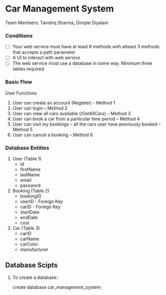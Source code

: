 # Car Management System

Team Members: Tanishq Sharma, Dimple Diyalani


### Conditions

- [ ] Your web service must have at least 6 methods with atleast 3 methods that accepts a path parameter
- [ ] A UI to interact with web service
- [ ] The web service must use a database in some way. Minimum three tables required

### Basic Flow

User Functions

1. User can create an account (Register) - Method 1
2. User can login – Method 2
3. User can view all cars available (/GetAllCars) – Method 3
4. User can book a car from a particular time period – Method 4
5. User can visit my bookings – all the cars user have previously booked – Method 5
6. User can cancel a booking – Method 6



### Database Entities

1. User (Table 1)
	- id
	- firstName
	- lastName
	- email
	- password
2. Booking (Table 2)
	- bookingID
	- userID - Foreign Key
	- carID - Foreign Key
	- startDate
	- endDate
	- cost
3. Car (Table 3)
	- carID
	- carName
	- carColor
	- manufacturer
	


## Database Scipts

1. To create a database:
	
	create database car_management_system;